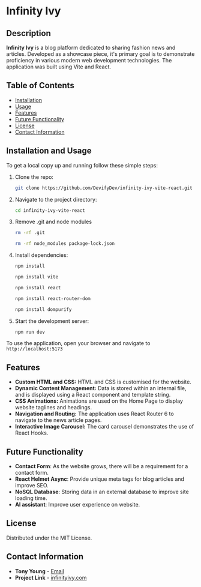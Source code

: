 # Infinity Ivy

## Description

**Infinity Ivy** is a blog platform dedicated to sharing fashion news and articles. Developed as a showcase piece, it's primary goal is to demonstrate proficiency in various modern web development technologies. The application was built using Vite and React.

## Table of Contents

- [Installation](#installation)
- [Usage](#usage)
- [Features](#features)
- [Future Functionality](#future-functionality)
- [License](#license)
- [Contact Information](#contact-information)

## Installation and Usage

To get a local copy up and running follow these simple steps:

1. Clone the repo:
    ```sh
    git clone https://github.com/DevifyDev/infinity-ivy-vite-react.git
    ```
2. Navigate to the project directory:
    ```sh
    cd infinity-ivy-vite-react
    ```
3. Remove .git and node modules
    ```sh
    rm -rf .git
    ```
    ```sh
    rm -rf node_modules package-lock.json
    ```
3. Install dependencies:
    ```sh
    npm install
    ```
    ```sh
    npm install vite
    ```
    ```sh 
    npm install react
    ```
    ```sh 
    npm install react-router-dom
    ```
    ```sh 
    npm install dompurify

5. Start the development server:
    ```sh
    npm run dev
    ```

To use the application, open your browser and navigate to `http://localhost:5173`

## Features

- **Custom HTML and CSS:** HTML and CSS is customised for the website.
- **Dynamic Content Management:** Data is stored within an internal file, and is displayed using a React component and template string.
- **CSS Animations:** Animations are used on the Home Page to display website taglines and headings.
- **Navigation and Routing:** The application uses React Router 6 to navigate to the news article pages.
- **Interactive Image Carousel:** The card carousel demonstrates the use of React Hooks.

## Future Functionality

- **Contact Form**: As the website grows, there will be a requirement for a contact form.
- **React Helmet Async**: Provide unique meta tags for blog articles and improve SEO.
- **NoSQL Database**: Storing data in an external database to improve site loading time.
- **AI assistant**: Improve user experience on website.

## License

Distributed under the MIT License.

## Contact Information

- **Tony Young** - [Email](dev@devify.dev)
- **Project Link** - [infinityivy.com](https://www.infinityivy.com)

